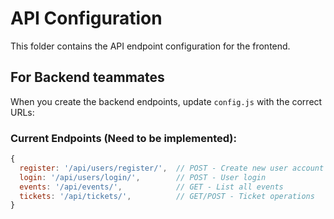 # API Configuration

This folder contains the API endpoint configuration for the frontend.

## For Backend teammates

When you create the backend endpoints, update `config.js` with the correct URLs:

### Current Endpoints (Need to be implemented):
```javascript
{
  register: '/api/users/register/',  // POST - Create new user account
  login: '/api/users/login/',        // POST - User login
  events: '/api/events/',            // GET - List all events
  tickets: '/api/tickets/',          // GET/POST - Ticket operations
}